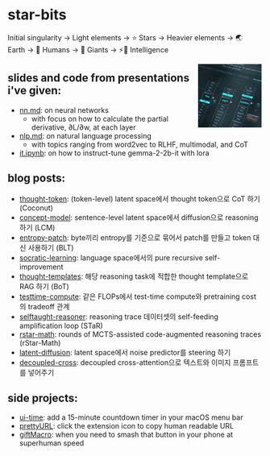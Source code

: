 # star-bits

Initial singularity → Light elements → ⭐ Stars → Heavier elements → 🌏 Earth → 👫 Humans → 👣 Giants → ⚡🧠 Intelligence

<style>
.portrait{
  float:right;        /* stay on the right at any width */
  width:25%;          /* scales with the text column    */
  max-width:180px;    /* but never larger than 180 px   */
  aspect-ratio:1/1;   /* square (1 : 1)                 */
}
</style>
<img src="assets/portrait.jpg" alt="My photo" class="portrait">

## slides and code from presentations i've given:
- [nn.md](https://github.com/star-bits/sogangparrot/blob/main/nn.md): on neural networks
  - with focus on how to calculate the partial derivative, ∂L/∂w, at each layer
- [nlp.md](https://github.com/star-bits/sogangparrot/blob/main/nlp.md): on natural language processing
  - with topics ranging from word2vec to RLHF, multimodal, and CoT
- [it.ipynb](https://colab.research.google.com/github/star-bits/sogangparrot/blob/main/it.ipynb): on how to instruct-tune gemma-2-2b-it with lora

## blog posts:
- [thought-token](posts/thought-token.html): (token-level) latent space에서 thought token으로 CoT 하기 (Coconut)
- [concept-model](posts/concept-model.html): sentence-level latent space에서 diffusion으로 reasoning 하기 (LCM)
- [entropy-patch](posts/entropy-patch.html): byte끼리 entropy를 기준으로 묶어서 patch를 만들고 token 대신 사용하기 (BLT)
- [socratic-learning](posts/socratic-learning.html): language space에서의 pure recursive self-improvement
- [thought-templates](posts/thought-templates.html): 해당 reasoning task에 적합한 thought template으로 RAG 하기 (BoT)
- [testtime-compute](posts/testtime-compute.html): 같은 FLOPs에서 test-time compute와 pretraining cost의 tradeoff 관계
- [selftaught-reasoner](posts/selftaught-reasoner.html): reasoning trace 데이터셋의 self-feeding amplification loop (STaR)
- [rstar-math](posts/rstar-math.html): rounds of MCTS-assisted code-augmented reasoning traces (rStar-Math)
- [latent-diffusion](posts/latent-diffusion.html): latent space에서 noise predictor를 steering 하기
- [decoupled-cross](posts/decoupled-cross.html): decoupled cross-attention으로 텍스트와 이미지 프롬프트를 넣어주기

## side projects:
- [ui-time](https://github.com/star-bits/ui-time): add a 15-minute countdown timer in your macOS menu bar
- [prettyURL](https://github.com/star-bits/prettyURL): click the extension icon to copy human readable URL
- [giftMacro](https://github.com/star-bits/giftMacro): when you need to smash that button in your phone at superhuman speed
